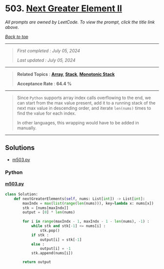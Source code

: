 # 503. [Next Greater Element II](<https://leetcode.com/problems/next-greater-element-ii>)

*All prompts are owned by LeetCode. To view the prompt, click the title link above.*

*[Back to top](<../README.md>)*

------

> *First completed : July 05, 2024*
>
> *Last updated : July 05, 2024*

------

> **Related Topics** : **[Array](<by_topic/Array.md>), [Stack](<by_topic/Stack.md>), [Monotonic Stack](<by_topic/Monotonic Stack.md>)**
>
> **Acceptance Rate** : **64.4 %**

------

> Since `Python` supports array index calls overflowing to the 
> end, we can start from the max value present, add it to a running 
> stack of the next max value in descending order, and iterate `len(nums)` 
> times to find the value for each index.
> 
> In other languages, this wrapping would have to be added in manually.

------

## Solutions

- [m503.py](<../my-submissions/m503.py>)
### Python
#### [m503.py](<../my-submissions/m503.py>)
```Python
class Solution:
    def nextGreaterElements(self, nums: List[int]) -> List[int]:
        maxIndx = max(list(range(len(nums))), key=lambda x: nums[x])
        stk = [nums[maxIndx]]
        output = [0] * len(nums)
        
        for i in range(maxIndx - 1, maxIndx - 1 - len(nums), -1) :
            while stk and stk[-1] <= nums[i] :
                stk.pop()
            if stk :
                output[i] = stk[-1]
            else :
                output[i] = -1
            stk.append(nums[i])

        return output

```

